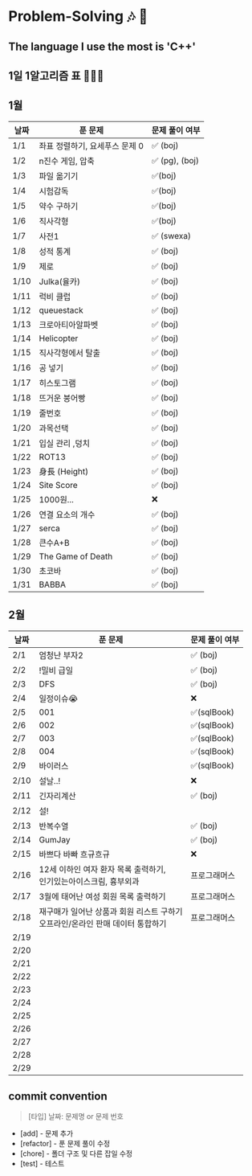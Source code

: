 # Problem-Solving 🎶 🎵

## The language I use the most is 'C++'

## 1일 1알고리즘 표 👩🏻‍💻

## 1월

| 날짜 | 푼 문제                        | 문제 풀이 여부 |
| ---- | ------------------------------ | -------------- |
| 1/1  | 좌표 정렬하기, 요세푸스 문제 0 | ✅ (boj)       |
| 1/2  | n진수 게임, 압축               | ✅ (pg), (boj) |
| 1/3  | 파일 옮기기                    | ✅(boj)        |
| 1/4  | 시험감독                       | ✅(boj)        |
| 1/5  | 약수 구하기                    | ✅(boj)        |
| 1/6  | 직사각형                       | ✅(boj)        |
| 1/7  | 사전1                          | ✅ (swexa)     |
| 1/8  | 성적 통계                      | ✅ (boj)       |
| 1/9  | 제로                           | ✅ (boj)       |
| 1/10 | Julka(율카)                    | ✅ (boj)       |
| 1/11 | 럭비 클럽                      | ✅ (boj)       |
| 1/12 | queuestack                     | ✅ (boj)       |
| 1/13 | 크로아티아알파벳               | ✅ (boj)       |
| 1/14 | Helicopter                     | ✅ (boj)       |
| 1/15 | 직사각형에서 탈출              | ✅ (boj)       |
| 1/16 | 공 넣기                        | ✅ (boj)       |
| 1/17 | 히스토그램                     | ✅ (boj)       |
| 1/18 | 뜨거운 붕어빵                  | ✅ (boj)       |
| 1/19 | 줄번호                         | ✅ (boj)       |
| 1/20 | 과목선택                       | ✅ (boj)       |
| 1/21 | 입실 관리 ,덩치                | ✅ (boj)       |
| 1/22 | ROT13                          | ✅ (boj)       |
| 1/23 | 身長 (Height)                  | ✅ (boj)       |
| 1/24 | Site Score                     | ✅ (boj)       |
| 1/25 | 1000원...                      | ❌             |
| 1/26 | 연결 요소의 개수               | ✅ (boj)       |
| 1/27 | serca                          | ✅ (boj)       |
| 1/28 | 큰수A+B                        | ✅ (boj)       |
| 1/29 | The Game of Death              | ✅ (boj)       |
| 1/30 | 초코바                         | ✅ (boj)       |
| 1/31 | BABBA                          | ✅ (boj)       |

## 2월

| 날짜 | 푼 문제                                                                            | 문제 풀이 여부 |
| ---- | ---------------------------------------------------------------------------------- | -------------- |
| 2/1  | 엄청난 부자2                                                                       | ✅ (boj)       |
| 2/2  | !밀비 급일                                                                         | ✅ (boj)       |
| 2/3  | DFS                                                                                | ✅ (boj)       |
| 2/4  | 일정이슈😭                                                                         | ❌             |
| 2/5  | 001                                                                                | ✅(sqlBook)    |
| 2/6  | 002                                                                                | ✅(sqlBook)    |
| 2/7  | 003                                                                                | ✅(sqlBook)    |
| 2/8  | 004                                                                                | ✅(sqlBook)    |
| 2/9  | 바이러스                                                                           | ✅(sqlBook)    |
| 2/10 | 설날..!                                                                            | ❌             |
| 2/11 | 긴자리계산                                                                         | ✅ (boj)       |
| 2/12 | 설!                                                                                |                |
| 2/13 | 반복수열                                                                           | ✅ (boj)       |
| 2/14 | GumJay                                                                             | ✅ (boj)       |
| 2/15 | 바쁘다 바빠 흐규흐규                                                               | ❌             |
| 2/16 | 12세 이하인 여자 환자 목록 출력하기,<br/> 인기있는아이스크림, 흉부외과             | 프로그래머스   |
| 2/17 | 3월에 태어난 여성 회원 목록 출력하기                                               | 프로그래머스   |
| 2/18 | 재구매가 일어난 상품과 회원 리스트 구하기<br/>오프라인/온라인 판매 데이터 통합하기 | 프로그래머스   |
| 2/19 |                                                                                    |                |
| 2/20 |                                                                                    |                |
| 2/21 |                                                                                    |                |
| 2/22 |                                                                                    |                |
| 2/23 |                                                                                    |                |
| 2/24 |                                                                                    |                |
| 2/25 |                                                                                    |                |
| 2/26 |                                                                                    |                |
| 2/27 |                                                                                    |                |
| 2/28 |                                                                                    |                |
| 2/29 |                                                                                    |                |

## commit convention

> [타입] 날짜: 문제명 or 문제 번호

- [add] - 문제 추가
- [refactor] - 푼 문제 풀이 수정
- [chore] - 폴더 구조 및 다른 잡일 수정
- [test] - 테스트
